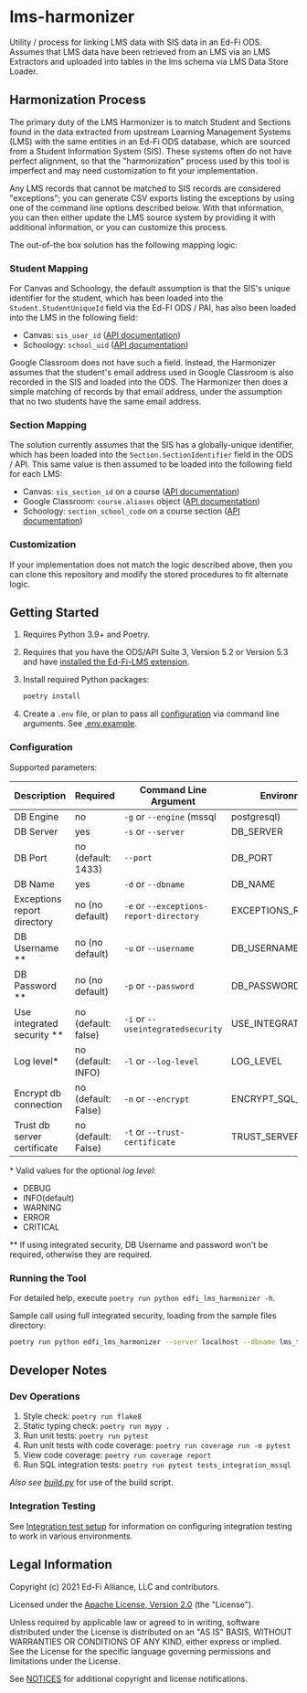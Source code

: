 # lms-harmonizer

Utility / process for linking LMS data with SIS data in an Ed-Fi ODS. Assumes
that LMS data have been retrieved from an LMS via an LMS Extractors and uploaded
into tables in the lms schema via LMS Data Store Loader.

## Harmonization Process

The primary duty of the LMS Harmonizer is to match Student and Sections found in
the data extracted from upstream Learning Management Systems (LMS) with the same
entities in an Ed-Fi ODS database, which are sourced from a Student Information
System (SIS). These systems often do not have perfect alignment, so that the
"harmonization" process used by this tool is imperfect and may need
customization to fit your implementation.

Any LMS records that cannot be matched to SIS records are considered
"exceptions"; you can generate CSV exports listing the exceptions by using one
of the command line options described below. With that information, you can then
either update the LMS source system by providing it with additional information,
or you can customize this process.

The out-of-the box solution has the following mapping logic:

### Student Mapping

For Canvas and Schoology, the default assumption is that the SIS's unique
identifier for the student, which has been loaded into the
`Student.StudentUniqueId` field via the Ed-FI ODS / PAI, has also been loaded
into the LMS in the following field:

* Canvas: `sis_user_id` ([API documentation](https://canvas.instructure.com/doc/api/users.html#User))
* Schoology: `school_uid` ([API documentation](https://developers.schoology.com/api-documentation/rest-api-v1/user))

Google Classroom does not have such a field. Instead, the Harmonizer assumes
that the student's email address used in Google Classroom is also recorded in
the SIS and loaded into the ODS. The Harmonizer then does a simple matching of
records by that email address, under the assumption that no two students have
the same email address.

### Section Mapping

The solution currently assumes that the SIS has a globally-unique identifier,
which has been loaded into the `Section.SectionIdentifier` field in the ODS /
API. This same value is then assumed to be loaded into the following field for each LMS:

* Canvas: `sis_section_id` on a course ([API
  documentation](https://canvas.instructure.com/doc/api/courses.html))
* Google Classroom: `course.aliases` object ([API
  documentation](https://developers.google.com/classroom/reference/rest/v1/courses.aliases))
* Schoology: `section_school_code` on a course section ([API
  documentation](https://developers.schoology.com/api-documentation/rest-api-v1/course-section))

### Customization

If your implementation does not match the logic described above, then you can clone
this repository and modify the stored procedures to fit alternate logic.

## Getting Started

1. Requires Python 3.9+ and Poetry.
1. Requires that you have the ODS/API Suite 3, Version 5.2 or Version 5.3 and have [installed the
   Ed-Fi-LMS extension](../../docs/installing-the-extension.md).
1. Install required Python packages:

   ```bash
   poetry install
   ```

1. Create a `.env` file, or plan to pass all [configuration](#configuration) via
   command line arguments. See [.env.example](.env.example).

### Configuration

Supported parameters:

| Description                 | Required            | Command Line Argument                   | Environment Variable        |
| --------------------------- | ------------------- | --------------------------------------- | --------------------------- |
| DB Engine                   | no                  | `-g` or `--engine` (mssql | postgresql) | DB_ENGINE                   |
| DB Server                   | yes                 | `-s` or `--server`                      | DB_SERVER                   |
| DB Port                     | no (default: 1433)  | `--port`                                | DB_PORT                     |
| DB Name                     | yes                 | `-d` or `--dbname`                      | DB_NAME                     |
| Exceptions report directory | no (no default)     | `-e` or `--exceptions-report-directory` | EXCEPTIONS_REPORT_DIRECTORY |
| DB Username **              | no (no default)     | `-u` or `--username`                    | DB_USERNAME                 |
| DB Password **              | no (no default)     | `-p` or `--password`                    | DB_PASSWORD                 |
| Use integrated security **  | no (default: false) | `-i` or `--useintegratedsecurity`       | USE_INTEGRATED_SECURITY     |
| Log level*                  | no (default: INFO)  | `-l` or `--log-level`                   | LOG_LEVEL                   |
| Encrypt db connection       | no (default: False) | `-n` or `--encrypt`                     | ENCRYPT_SQL_CONNECTION      |
| Trust db server certificate | no (default: False) | `-t` or `--trust-certificate`           | TRUST_SERVER_CERTIFICATE    |

\* Valid values for the optional _log level_:

* DEBUG
* INFO(default)
* WARNING
* ERROR
* CRITICAL

\** If using integrated security, DB Username and password won't be required,
otherwise they are required.

### Running the Tool

For detailed help, execute `poetry run python edfi_lms_harmonizer -h`.

Sample call using full integrated security, loading from the sample files
directory:

```bash
poetry run python edfi_lms_harmonizer --server localhost --dbname lms_toolkit --useintegratedsecurity
```

## Developer Notes

### Dev Operations

1. Style check: `poetry run flake8`
1. Static typing check: `poetry run mypy .`
1. Run unit tests: `poetry run pytest`
1. Run unit tests with code coverage: `poetry run coverage run -m pytest`
1. View code coverage: `poetry run coverage report`
1. Run SQL integration tests: `poetry run pytest tests_integration_mssql`

_Also see
[build.py](https://github.com/Ed-Fi-Exchange-OSS/LMS-Toolkit/blob/main/docs/build.md)_
for use of the build script.

### Integration Testing

See [Integration test setup](./tests_integration_mssql/README.md) for information on
configuring integration testing to work in various environments.

## Legal Information

Copyright (c) 2021 Ed-Fi Alliance, LLC and contributors.

Licensed under the [Apache License, Version
2.0](https://github.com/Ed-Fi-Exchange-OSS/LMS-Toolkit/blob/main/LICENSE) (the
"License").

Unless required by applicable law or agreed to in writing, software distributed
under the License is distributed on an "AS IS" BASIS, WITHOUT WARRANTIES OR
CONDITIONS OF ANY KIND, either express or implied. See the License for the
specific language governing permissions and limitations under the License.

See
[NOTICES](https://github.com/Ed-Fi-Exchange-OSS/LMS-Toolkit/blob/main/NOTICES.md)
for additional copyright and license notifications.
